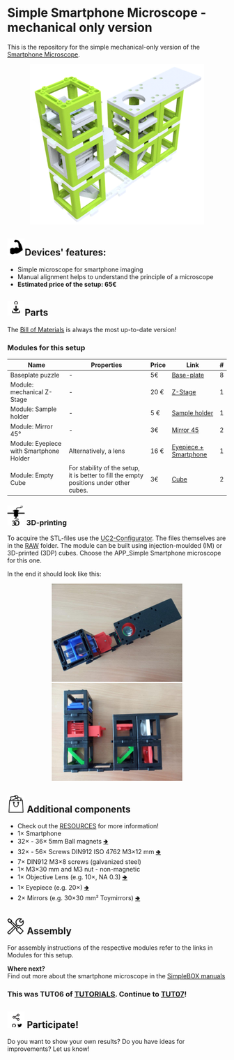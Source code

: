 # Simple Smartphone Microscope - mechanical only version

This is the repository for the simple mechanical-only version of the [Smartphone Microscope](../../APP_SMARTPHONE_MICROSCOPE).

<p align="center">
<img src="../IMAGES/Application_simple_smartphone_microscope_v3.png" width="400">
</p>

## <img src="../IMAGES/F.png" width="40">Devices' features:
* Simple microscope for smartphone imaging
* Manual alignment helps to understand the principle of a microscope
* **Estimated price of the setup: 65€**

## <img src="../IMAGES/D.png" width="40">Parts
The [Bill of Materials](https://docs.google.com/spreadsheets/d/1U1MndGKRCs0LKE5W8VGreCv9DJbQVQv7O6kgLlB6ZmE/edit?usp=sharing) is always the most up-to-date version!

### Modules for this setup

|  Name | Properties  |  Price | Link  | # |
|---|---|---|---|---|
|  Baseplate puzzle| - | 5€  | [Base-plate](../../../CAD/ASSEMBLY_Baseplate/)  | 8|
|  Module: mechanical Z-Stage | -  | 20 €  | [Z-Stage](../../../CAD/ASSEMBLY_CUBE_Z-STAGE_mechanical)  | 1|
|  Module: Sample holder | -  | 5 €  | [Sample holder](../../../CAD/ASSEMBLY_CUBE_Sample_Holder)  | 1|
|  Module: Mirror 45°  | - | 3€  | [Mirror 45](../../../CAD/ASSEMBLY_CUBE_Mirror_45)  | 2|
|  Module: Eyepiece with Smartphone Holder  | Alternatively, a lens | 16 €  | [Eyepiece + Smartphone](../../../CAD/ASSEMBLY_CUBE_Eyepiece)  | 1|
|  Module: Empty Cube  | For stability of the setup, it is better to fill the empty positions under other cubes. | 3€  | [Cube](../../../CAD/ASSEMBLY_CUBE_Base)  | 2|

### <img src="../IMAGES/P.png" width="40"> 3D-printing
To acquire the STL-files use the [UC2-Configurator](https://uc2configurator.netlify.app/). The files themselves are in the [RAW](../../../CAD/RAW/STL) folder. The module can be built using injection-moulded (IM) or 3D-printed (3DP) cubes. Choose the APP_Simple Smartphone microscope for this one.

In the end it should look like this:

<p align="center">
<img src="../IMAGES/Simple_smartphone_mechancal_01.jpg" width="300">
<img src="../IMAGES/Simple_smartphone_mechancal_02.jpg" width="300">
</p>

## <img src="../IMAGES/B.png" width="40"> Additional components
* Check out the [RESOURCES](../../../TUTORIALS/RESOURCES) for more information!
* 1× Smartphone
*  32× - 36× 5mm Ball magnets [🢂](https://www.magnetmax.de/Neodym-Kugelmagnete/Magnetkugel-Kugelmagnet-O-5-0-mm-Neodym-vernickelt-N40-haelt-400-g::158.html)
* 32× - 56× Screws DIN912 ISO 4762 M3×12 mm [🢂](https://eshop.wuerth.de/Zylinderschraube-mit-Innensechskant-SHR-ZYL-ISO4762-88-IS25-A2K-M3X12/00843%20%2012.sku/de/DE/EUR/)
* 7× DIN912 M3×8 screws (galvanized steel)
* 1× M3×30 mm and M3 nut - non-magnetic
* 1× Objective Lens (e.g. 10×, NA 0.3) [🢂](https://de.aliexpress.com/item/32947647522.html?spm=a2g0x.search0104.3.54.6cf57a4c3DwsTO&transAbTest=ae803_3&ws_ab_test=searchweb0_0%2Csearchweb201602_6_10065_10130_10068_10890_10547_319_10546_317_10548_10545_10696_10084_453_454_10083_10618_10307_537_536_10902_10059_10884_10887_321_322_10103%2Csearchweb201603_6%2CppcSwitch_0&algo_pvid=06d972be-b176-4446-8665-56d9e61a8d2c&algo_expid=06d972be-b176-4446-8665-56d9e61a8d2c-7)
* 1× Eyepiece (e.g. 20×) [🢂](https://de.aliexpress.com/item/32965050204.html?spm=a2g0o.productlist.0.0.7aa657eeefLUfu&algo_pvid=cd60fca0-3fa5-4191-9ce9-303815e2afa7&algo_expid=cd60fca0-3fa5-4191-9ce9-303815e2afa7-1&btsid=76036b58-6717-4d1f-a4a0-c3d4bacd0450&ws_ab_test=searchweb0_0,searchweb201602_2,searchweb201603_52)
* 2× Mirrors (e.g. 30×30 mm² Toymirrors) [🢂](https://www.amazon.de/Rayher-14548606-Spiegelmosaik-selbstklebend-SB-Btl/dp/B008KJ8438/ref=pd_bxgy_201_img_3/258-8761405-4543762?_encoding=UTF8&pd_rd_i=B008KJ8438&pd_rd_r=80fd534c-997b-4a19-b91a-9bf38dbf4ade&pd_rd_w=4DEXV&pd_rd_wg=7SLRE&pf_rd_p=98c98f04-e797-4e4b-a352-48f7266a41af&pf_rd_r=N95R9S45MNSYNQX2BAJE&psc=1&refRID=N95R9S45MNSYNQX2BAJE)

## <img src="../IMAGES/A.png" width="40"> Assembly
For assembly instructions of the respective modules refer to the links in Modules for this setup.

**Where next?**  
Find out more about the smartphone microscope in the [SimpleBOX manuals](../../../TheBOX/SimpleBOX/DOCUMENTS)     

### This was TUT06 of [TUTORIALS](../../../TUTORIALS). Continue to [TUT07](../../../CAD/ASSEMBLY_CUBE_LED_Matrix_simple)!

## <img src="../IMAGES/S.png" width="40"> Participate!

Do you want to show your own results? Do you have ideas for improvements? Let us know!

